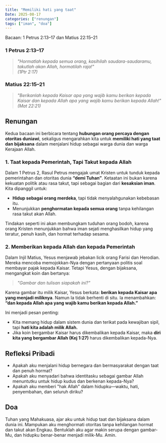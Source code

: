 ```yaml
---
title: "Memiliki hati yang taat"
Date: 2025-08-17
categories: ["renungan"]
tags: ["iman", "doa"]
---
```


Bacaan: 1 Petrus 2:13–17 dan Matius 22:15–21

### 1 Petrus 2:13–17

> _"Hormatlah kepada semua orang, kasihilah saudara-saudaramu, takutlah akan Allah, hormatilah raja!"_  
> _(1Ptr 2:17)_

### Matius 22:15–21

> _"Berikanlah kepada Kaisar apa yang wajib kamu berikan kepada Kaisar dan kepada Allah apa yang wajib kamu berikan kepada Allah!"_  
> _(Mat 22:21)_

## Renungan

Kedua bacaan ini berbicara tentang **hubungan orang percaya dengan otoritas duniawi**, sekaligus mengarahkan kita untuk **memiliki hati yang taat dan bijaksana** dalam menjalani hidup sebagai warga dunia dan warga Kerajaan Allah.

### 1. Taat kepada Pemerintah, Tapi Takut kepada Allah

Dalam 1 Petrus 2, Rasul Petrus mengajak umat Kristen untuk tunduk kepada pemerintahan dan otoritas dunia **“demi Tuhan”**. Ketaatan ini bukan karena kekuatan politik atau rasa takut, tapi sebagai bagian dari **kesaksian iman**. Kita dipanggil untuk:

- **Hidup sebagai orang merdeka**, tapi tidak menyalahgunakan kebebasan itu.
- Menunjukkan **penghormatan kepada semua orang** tanpa kehilangan rasa takut akan Allah.

Tindakan seperti ini akan membungkam tuduhan orang bodoh, karena orang Kristen menunjukkan bahwa iman sejati menghasilkan hidup yang teratur, penuh kasih, dan hormat terhadap sesama.

### 2. Memberikan kepada Allah dan kepada Pemerintah

Dalam Injil Matius, Yesus menjawab jebakan licik orang Farisi dan Herodian. Mereka mencoba memojokkan-Nya dengan pertanyaan politis soal membayar pajak kepada Kaisar. Tetapi Yesus, dengan bijaksana, mengangkat koin dan bertanya:

> _"Gambar dan tulisan siapakah ini?"_

Karena gambar itu milik Kaisar, Yesus berkata: **berikan kepada Kaisar apa yang menjadi miliknya**. Namun Ia tidak berhenti di situ. Ia menambahkan: **“dan kepada Allah apa yang wajib kamu berikan kepada Allah.”**

Ini menjadi pesan penting:

- Kita memang hidup dalam sistem dunia dan terikat pada kewajiban sipil, tapi **hati kita adalah milik Allah.**
- Jika koin bergambar Kaisar harus dikembalikan kepada Kaisar, maka **diri kita yang bergambar Allah (Kej 1:27)** harus dikembalikan kepada-Nya.

## Refleksi Pribadi

- Apakah aku menjalani hidup bernegara dan bermasyarakat dengan taat dan penuh hormat?
- Apakah aku menyadari bahwa identitasku sebagai gambar Allah menuntutku untuk hidup kudus dan berkenan kepada-Nya?
- Apakah aku memberi "hak Allah" dalam hidupku—waktu, hati, penyembahan, dan seluruh diriku?

## Doa

Tuhan yang Mahakuasa, ajar aku untuk hidup taat dan bijaksana dalam dunia ini. Mampukan aku menghormati otoritas tanpa kehilangan hormat dan takut akan Engkau. Bentuklah aku agar makin serupa dengan gambar-Mu, dan hidupku benar-benar menjadi milik-Mu. Amin.
